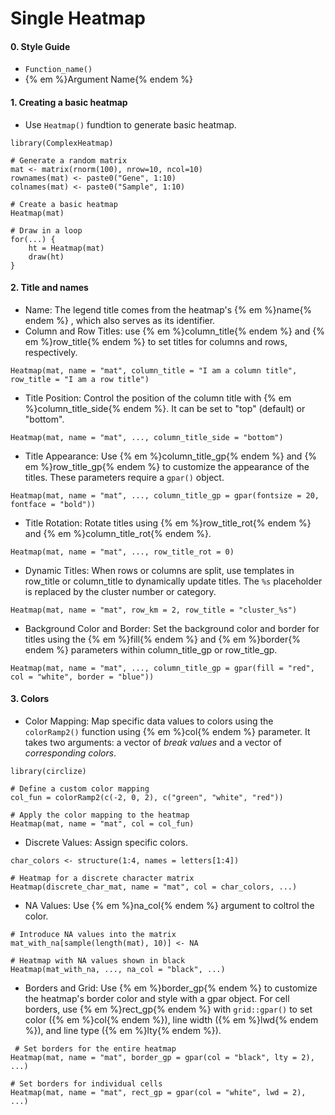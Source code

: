 # Single Heatmap

#### 0. Style Guide

- `Function_name()`
- {% em %}Argument Name{% endem %}


#### 1. Creating a basic heatmap
- Use `Heatmap()` fundtion to generate basic heatmap.

```
library(ComplexHeatmap)

# Generate a random matrix
mat <- matrix(rnorm(100), nrow=10, ncol=10)
rownames(mat) <- paste0("Gene", 1:10)
colnames(mat) <- paste0("Sample", 1:10)

# Create a basic heatmap
Heatmap(mat)

# Draw in a loop
for(...) {
    ht = Heatmap(mat)
    draw(ht)
}
```

#### 2. Title and names

- Name: The legend title comes from the heatmap's {% em %}name{% endem %} , which also serves as its identifier.
- Column and Row Titles: use {% em %}column_title{% endem %} and {% em %}row_title{% endem %} to set titles for columns and rows, respectively.

```
Heatmap(mat, name = "mat", column_title = "I am a column title", row_title = "I am a row title")
```
- Title Position: Control the position of the column title with {% em %}column_title_side{% endem %}. It can be set to "top" (default) or "bottom".

```
Heatmap(mat, name = "mat", ..., column_title_side = "bottom")
```
- Title Appearance: Use {% em %}column_title_gp{% endem %} and {% em %}row_title_gp{% endem %} to customize the appearance of the titles. These parameters require a `gpar()` object.

```
Heatmap(mat, name = "mat", ..., column_title_gp = gpar(fontsize = 20, fontface = "bold"))
```
- Title Rotation: Rotate titles using {% em %}row_title_rot{% endem %} and {% em %}column_title_rot{% endem %}.

```
Heatmap(mat, name = "mat", ..., row_title_rot = 0)
```
- Dynamic Titles: When rows or columns are split, use templates in row_title or column_title to dynamically update titles. The `%s` placeholder is replaced by the cluster number or category.

```
Heatmap(mat, name = "mat", row_km = 2, row_title = "cluster_%s")
```
- Background Color and Border: Set the background color and border for titles using the {% em %}fill{% endem %} and {% em %}border{% endem %} parameters within column_title_gp or row_title_gp.

```
Heatmap(mat, name = "mat", ..., column_title_gp = gpar(fill = "red", col = "white", border = "blue"))
```


#### 3. Colors

- Color Mapping: Map specific data values to colors using the `colorRamp2()` function using {% em %}col{% endem %} parameter. It takes two arguments: a vector of *break values* and a vector of *corresponding colors*. 

```
library(circlize)

# Define a custom color mapping
col_fun = colorRamp2(c(-2, 0, 2), c("green", "white", "red"))

# Apply the color mapping to the heatmap
Heatmap(mat, name = "mat", col = col_fun)
```

- Discrete Values: Assign specific colors.

```
char_colors <- structure(1:4, names = letters[1:4])

# Heatmap for a discrete character matrix
Heatmap(discrete_char_mat, name = "mat", col = char_colors, ...)
```

- NA Values: Use {% em %}na_col{% endem %} argument to coltrol the color.

```
# Introduce NA values into the matrix
mat_with_na[sample(length(mat), 10)] <- NA

# Heatmap with NA values shown in black
Heatmap(mat_with_na, ..., na_col = "black", ...)
```

- Borders and Grid: Use {% em %}border_gp{% endem %} to customize the heatmap's border color and style with a gpar object. For cell borders, use {% em %}rect_gp{% endem %} with `grid::gpar()` to set color ({% em %}col{% endem %}), line width ({% em %}lwd{% endem %}), and line type ({% em %}lty{% endem %}).

```
 # Set borders for the entire heatmap
Heatmap(mat, name = "mat", border_gp = gpar(col = "black", lty = 2), ...)

# Set borders for individual cells
Heatmap(mat, name = "mat", rect_gp = gpar(col = "white", lwd = 2), ...)
```